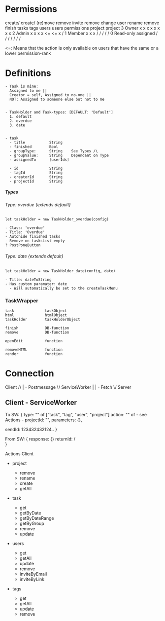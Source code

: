 

<h1>Permissions</h1>
                       create/   create/
                      (re)move   remove    invite   remove   change user   rename     remove
              finish    tasks    tags      users    users    permissions   project    project
3 Owner       x         x        x         x        x        x             x          x
2 Admin       x         x        x         x        <=       <=            x          /
1 Member      x         x        x         /        /        /             /          /
0 Read-only   assigned  /        /         /        /        /             /          /

<=: Means that the action is only available on users that have the same or a lower permission-rank



<h1>Definitions</h1>

    - Task is mine: 
      Assigned to me ||
      Creator = self, Assigned to no-one ||
      NOT: Assigned to someone else but not to me


    - TaskHolder and Task-types: [DEFAULT: 'Default']
      1. default 
      2. overdue
      3. date


    - task
      - title           String
      - finished        Bool
      - groupType:      String    See Types /\
      - groupValue:     String    Dependant on Type
      - assignedTo      [userIds]
      
      - id              String
      - tagId           String
      - creatorId       String
      - projectId       String








<h5>Types</h5>

<h6>Type: overdue {extends default}</h6>
    
    let taskHolder = new TaskHolder_overdue(config)

    - Class: 'overdue'
    - Title: 'Overdue'
    - Autohide finished tasks
    - Remove on tasksList empty
    ? PostPoneButton



<h6>Type: date {extends default}</h6>

    let taskHolder = new TaskHolder_date(config, date)
    
    - Title: dateToString
    - Has custom paramater: date
      - Will automatically be set to the createTaskMenu








<h3>TaskWrapper</h3>

    task              taskObject
    html              htmlObject
    taskHolder        taskHolderObject

    finish            DB-function
    remove            DB-function
    
    openEdit          function
    
    removeHTML        function
    render            function













<h1>Connection</h1>
    Client
      /\  
      |       - Postmessage
      \/
  ServiceWorker
      |
      |      - Fetch
      \/
    Server



<h2>Client - ServiceWorker</h2>
To SW: {
  type: "" of ["task", "tag", "user", "project"]
  action: "" of - see Actions -
  projectId: "",
  parameters: {},

  sendId: 123432432124..
}



From SW: {
  response: {}
  returnId: /\
}





Actions
Client                                        
- project
  - remove
  - rename
  - create
  - getAll

- task
  - get
  - getByDate
  - getByDateRange
  - getByGroup
  - remove
  - update

- users
  - get
  - getAll
  - update
  - remove
  - inviteByEmail
  - inviteByLink

- tags
  - get
  - getAll
  - update
  - remove


